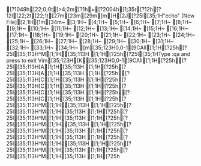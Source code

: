 [?1049h[22;0;0t[>4;2m[?1h=[?2004h[1;35r[?12h[?12l[22;2t[22;1t[27m[23m[29m[m[H[2J[?25l[35;1H"echo" [New File][2;1H[1m[34m~                                                                                                                                           [3;1H~                                                                                                                                           [4;1H~                                                                                                                                           [5;1H~                                                                                                                                           [6;1H~                                                                                                                                           [7;1H~                                                                                                                                           [8;1H~                                                                                                                                           [9;1H~                                                                                                                                           [10;1H~                                                                                                                                           [11;1H~                                                                                                                                           [12;1H~                                                                                                                                           [13;1H~                                                                                                                                           [14;1H~                                                                                                                                           [15;1H~                                                                                                                                           [16;1H~                                                                                                                                           [17;1H~                                                                                                                                           [18;1H~                                                                                                                                           [19;1H~                                                                                                                                           [20;1H~                                                                                                                                           [21;1H~                                                                                                                                           [22;1H~                                                                                                                                           [23;1H~                                                                                                                                           [24;1H~                                                                                                                                           [25;1H~                                                                                                                                           [26;1H~                                                                                                                                           [27;1H~                                                                                                                                           [28;1H~                                                                                                                                           [29;1H~                                                                                                                                           [30;1H~                                                                                                                                           [31;1H~                                                                                                                                           [32;1H~                                                                                                                                           [33;1H~                                                                                                                                           [34;1H~                                                                                                                                           [m[35;123H0,0-1[9CAll[1;1H[?25h[?25l[35;113H^M[1;1H[35;113H  [1;1H[?25h[?25l[35;1HType  :qa  and press <Enter> to exit Vim[35;123H[K[35;123H0,0-1[9CAll[1;1H[?25h[?25l[35;113H[A[1;1H[35;113H  [1;1H[?25h[?25l[35;113H[A[1;1H[35;113H  [1;1H[?25h[?25l[35;113H[C[1;1H[35;113H  [1;1H[?25h[?25l[35;113H[C[1;1H[35;113H  [1;1H[?25h[?25l[35;113H[C[1;1H[35;113H  [1;1H[?25h[?25l[35;113H[C[1;1H[35;113H  [1;1H[?25h[?25l[35;113H^M[1;1H[35;113H  [1;1H[?25h[?25l[35;113H^M[1;1H[35;113H  [1;1H[?25h[?25l[35;113H^M[1;1H[35;113H  [1;1H[?25h[?25l[35;113H^M[1;1H[35;113H  [1;1H[?25h[?25l[35;113H^M[1;1H[35;113H  [1;1H[?25h[?25l[35;113H^M[1;1H[35;113H  [1;1H[?25h[?25l[35;113H^M[1;1H[35;113H  [1;1H[?25h[?25l[35;113H^M[1;1H[35;113H  [1;1H[?25h[?25l[35;113H^M[1;1H[35;113H  [1;1H[?25h